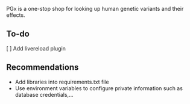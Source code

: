 PGx is a one-stop shop for looking up human genetic variants and their effects.

## To-do
[ ] Add livereload plugin

## Recommendations
* Add libraries into requirements.txt file
* Use environment variables to configure private information such as database credentials,...
